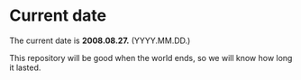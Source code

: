 # Current date

The current date is **2008.08.27.** (YYYY.MM.DD.)

This repository will be good when the world ends, so we will know how long it lasted.